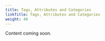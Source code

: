 ```yaml
---
title: Tags, Attributes and Categories
linkTitle: Tags, Attributes and Categories
weight: 40
---
```


Content coming soon.
